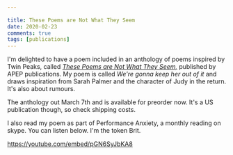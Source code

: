 ```yaml
---  
  
title: These Poems are Not What They Seem  
date: 2020-02-23
comments: true  
tags: [publications]  
---  
```


I'm delighted to have a poem included in an anthology of poems inspired by Twin Peaks, called *<a href="https://www.apeppublications.com/product/these-poems-are-not-what-they-seem/">These Poems are Not What They Seem,</a>* published by APEP publications. My poem is called *We're gonna keep her out of it* and draws inspiration from Sarah Palmer and the character of Judy in the return. It's also about rumours.  

The anthology out March 7th and is available for preorder now. It's a US publication though, so check shipping costs.  

I also read my poem as part of Performance Anxiety, a monthly reading on skype. You can listen below. I'm the token Brit.  

https://youtube.com/embed/pGN6SyJbKA8
